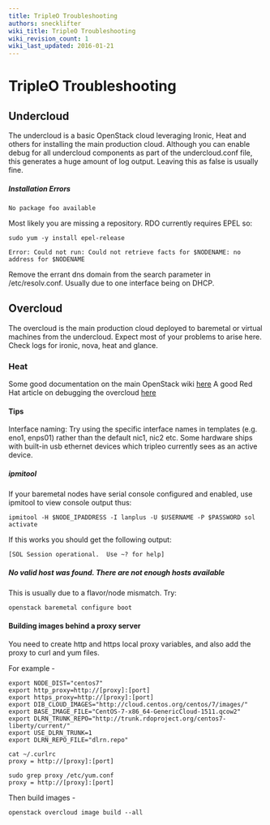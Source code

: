 ```yaml
---
title: TripleO Troubleshooting
authors: snecklifter
wiki_title: TripleO Troubleshooting
wiki_revision_count: 1
wiki_last_updated: 2016-01-21
---
```


# TripleO Troubleshooting

## Undercloud

The undercloud is a basic OpenStack cloud leveraging Ironic, Heat and others for installing the main production cloud. Although you can enable debug for all undercloud components as part of the undercloud.conf file, this generates a huge amount of log output. Leaving this as false is usually fine.

##### Installation Errors
~~~
No package foo available
~~~
Most likely you are missing a repository. RDO currently requires EPEL so:

~~~
sudo yum -y install epel-release
~~~

~~~
Error: Could not run: Could not retrieve facts for $NODENAME: no address for $NODENAME
~~~
Remove the errant dns domain from the search parameter in /etc/resolv.conf. Usually due to one interface being on DHCP.

## Overcloud

The overcloud is the main production cloud deployed to baremetal or virtual machines from the undercloud. Expect most of your problems to arise here. Check logs for ironic, nova, heat and glance.

### Heat

Some good documentation on the main OpenStack wiki [here](https://wiki.openstack.org/wiki/Heat/TroubleShooting)
A good Red Hat article on debugging the overcloud [here](https://access.redhat.com/solutions/1982603)

#### Tips

Interface naming: Try using the specific interface names in templates (e.g. eno1, enps01) rather than the default nic1, nic2 etc. Some hardware ships with built-in usb ethernet devices which tripleo currently sees as an active device.

##### ipmitool

If your baremetal nodes have serial console configured and enabled, use ipmitool to view console output thus:

~~~
ipmitool -H $NODE_IPADDRESS -I lanplus -U $USERNAME -P $PASSWORD sol activate
~~~
If this works you should get the following output:

~~~
[SOL Session operational.  Use ~? for help]
~~~

##### No valid host was found. There are not enough hosts available

This is usually due to a flavor/node mismatch. Try:

~~~
openstack baremetal configure boot
~~~

#### Building images behind a proxy server

You need to create http and https local proxy variables, and also add the proxy to curl and yum files.

For example - 

~~~
export NODE_DIST="centos7"
export http_proxy=http://[proxy]:[port]
export https_proxy=http://[proxy]:[port]
export DIB_CLOUD_IMAGES="http://cloud.centos.org/centos/7/images/"
export BASE_IMAGE_FILE="CentOS-7-x86_64-GenericCloud-1511.qcow2"
export DLRN_TRUNK_REPO="http://trunk.rdoproject.org/centos7-liberty/current/"
export USE_DLRN_TRUNK=1
export DLRN_REPO_FILE="dlrn.repo"
~~~

~~~
cat ~/.curlrc
proxy = http://[proxy]:[port]

sudo grep proxy /etc/yum.conf 
proxy = http://[proxy]:[port]
~~~

Then build images - 

~~~
openstack overcloud image build --all
~~~
